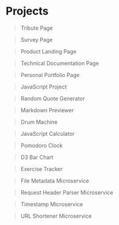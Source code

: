 # Projects

>Tribute Page

>Survey Page

>Product Landing Page

>Technical Documentation Page

>Personal Portfolio Page

>JavaScript Project

>Random Quote Generator

>Markdown Previewer

>Drum Machine

>JavaScript Calculator

>Pomodoro Clock

>D3 Bar Chart

>Exercise Tracker

>File Metadata Microservice

>Request Header Parser Microservice

>Timestamp Microservice

>URL Shortener Microservice
